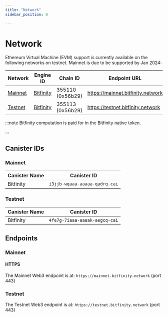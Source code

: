 ```yaml
---
title: "Network"
sidebar_position: 0

---
```


# Network

Ethereum Virtual Machine (EVM) support is currently available on the
following networks on testnet. Mainnet is due to be supported by Jan 2024:

<div class="networks-table"></div>

| Network             | Engine ID                  | Chain ID                | Endpoint URL                 |
|---------------------|----------------------------|-------------------------|------------------------------|
| [Mainnet](#mainnet) | [Bitfinity][bitfinity@Mainnet] | 355110 (0x56b29) | <https://mainnet.bitfinity.network> |
| [Testnet](#testnet) | [Bitfinity][bitfinity@Testnet] | 355113 (0x56b29) | <https://testnet.bitfinity.network> |

:::note
Bitfinity computation is paid for in the Bitfinity native token.

:::

## Canister IDs

### Mainnet

| Canister Name | Canister ID |
|---------------|-------------|
| Bitfinity     | `i3jjb-wqaaa-aaaaa-qadrq-cai` |

### Testnet

| Canister Name | Canister ID |
|---------------|-------------|
| Bitfinity     | `4fe7g-7iaaa-aaaak-aegcq-cai` |


## Endpoints

### Mainnet

#### HTTPS

The Mainnet Web3 endpoint is at: `https://mainnet.bitfinity.network` (port 443)

### Testnet

The Testnet Web3 endpoint is at: `https://testnet.bitfinity.network` (port 443)

[bitfinity@Mainnet]: https://bitfinity.network/

[bitfinity@Testnet]: https://bitfinity.network/
